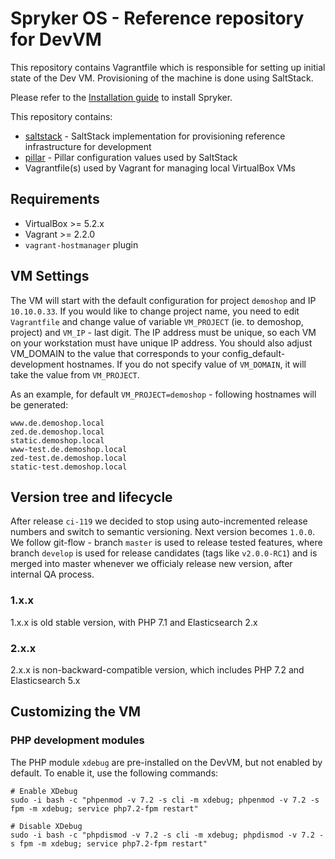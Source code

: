 # Spryker OS - Reference repository for DevVM

This repository contains Vagrantfile which is responsible for setting up
initial state of the Dev VM. Provisioning of the machine is done using SaltStack.

Please refer to the [Installation guide](http://spryker.github.io/getting-started/installation/guide/) to install Spryker.

This repository contains:
 - [saltstack](saltstack) - SaltStack implementation for provisioning reference infrastructure for development
 - [pillar](pillar) - Pillar configuration values used by SaltStack
 - Vagrantfile(s) used by Vagrant for managing local VirtualBox VMs

## Requirements
 - VirtualBox >= 5.2.x
 - Vagrant >= 2.2.0
 - `vagrant-hostmanager` plugin

## VM Settings
The VM will start with the default configuration for project `demoshop` and IP `10.10.0.33`.
If you would like to change project name, you need to edit `Vagrantfile` and change value of
variable `VM_PROJECT` (ie. to demoshop, project) and `VM_IP` - last digit. The IP address must
be unique, so each VM on your workstation must have unique IP address.
You should also adjust VM_DOMAIN to the value that corresponds to your config_default-development
hostnames. If you do not specify value of `VM_DOMAIN`, it will take the value
from `VM_PROJECT`.

As an example, for default `VM_PROJECT=demoshop` - following hostnames will
be generated:

```
www.de.demoshop.local
zed.de.demoshop.local
static.demoshop.local
www-test.de.demoshop.local
zed-test.de.demoshop.local
static-test.demoshop.local
```

## Version tree and lifecycle
After release `ci-119` we decided to stop using auto-incremented release numbers and switch to semantic versioning. Next version becomes `1.0.0`.
We follow git-flow - branch `master` is used to release tested features, where branch `develop` is used for release candidates (tags like `v2.0.0-RC1`)
and is merged into master whenever we officialy release new version, after internal QA process.


### 1.x.x
1.x.x is old stable version, with PHP 7.1 and Elasticsearch 2.x

### 2.x.x
2.x.x is non-backward-compatible version, which includes PHP 7.2 and Elasticsearch 5.x


## Customizing the VM

### PHP development modules
The PHP module `xdebug` are pre-installed on the DevVM, but not enabled by default. To enable it, use the following commands:
```
# Enable XDebug
sudo -i bash -c "phpenmod -v 7.2 -s cli -m xdebug; phpenmod -v 7.2 -s fpm -m xdebug; service php7.2-fpm restart"

# Disable XDebug
sudo -i bash -c "phpdismod -v 7.2 -s cli -m xdebug; phpdismod -v 7.2 -s fpm -m xdebug; service php7.2-fpm restart"
```



